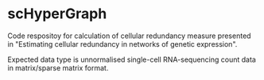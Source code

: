 # scHyperGraph


Code respositoy for calculation of cellular redundancy measure presented in "Estimating cellular redundancy in networks of genetic expression".

Expected data type is unnormalised single-cell RNA-sequencing count data in matrix/sparse matrix format.
